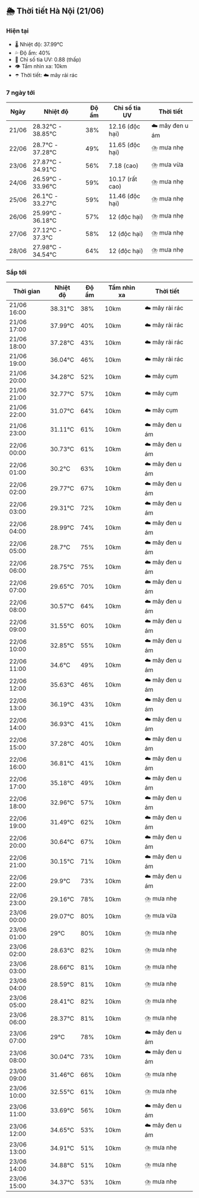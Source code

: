 ## 🌦️ Thời tiết Hà Nội (21/06)

### Hiện tại

- 🌡️ Nhiệt độ: 37.99℃
- 💦 Độ ẩm: 40%
- 🌟 Chỉ số tia UV: 0.88 (thấp)
- 👁️ Tầm nhìn xa: 10km
- ☂️ Thời tiết: ☁️ mây rải rác

### 7 ngày tới

| Ngày | Nhiệt độ | Độ ẩm | Chỉ số tia UV | Thời tiết |
| --- | --- | --- | --- | --- |
| 21/06 | 28.32℃ - 38.85℃ | 38% | 12.16 (độc hại) | ☁️ mây đen u ám |
| 22/06 | 28.7℃ - 37.28℃ | 49% | 11.65 (độc hại) | ⛈️ mưa nhẹ |
| 23/06 | 27.87℃ - 34.91℃ | 56% | 7.18 (cao) | ⛈️ mưa vừa |
| 24/06 | 26.59℃ - 33.96℃ | 59% | 10.17 (rất cao) | ⛈️ mưa nhẹ |
| 25/06 | 26.1℃ - 33.27℃ | 59% | 11.46 (độc hại) | ⛈️ mưa nhẹ |
| 26/06 | 25.99℃ - 36.18℃ | 57% | 12 (độc hại) | ⛈️ mưa nhẹ |
| 27/06 | 27.12℃ - 37.3℃ | 58% | 12 (độc hại) | ⛈️ mưa nhẹ |
| 28/06 | 27.98℃ - 34.54℃ | 64% | 12 (độc hại) | ⛈️ mưa nhẹ |

### Sắp tới

| Thời gian | Nhiệt độ | Độ ẩm | Tầm nhìn xa | Thời tiết |
| --- | --- | --- | --- | --- |
| 21/06 16:00 | 38.31℃ | 38% | 10km | ☁️ mây rải rác |
| 21/06 17:00 | 37.99℃ | 40% | 10km | ☁️ mây rải rác |
| 21/06 18:00 | 37.28℃ | 43% | 10km | ☁️ mây rải rác |
| 21/06 19:00 | 36.04℃ | 46% | 10km | ☁️ mây rải rác |
| 21/06 20:00 | 34.28℃ | 52% | 10km | ☁️ mây cụm |
| 21/06 21:00 | 32.77℃ | 57% | 10km | ☁️ mây cụm |
| 21/06 22:00 | 31.07℃ | 64% | 10km | ☁️ mây cụm |
| 21/06 23:00 | 31.11℃ | 61% | 10km | ☁️ mây đen u ám |
| 22/06 00:00 | 30.73℃ | 61% | 10km | ☁️ mây đen u ám |
| 22/06 01:00 | 30.2℃ | 63% | 10km | ☁️ mây đen u ám |
| 22/06 02:00 | 29.77℃ | 67% | 10km | ☁️ mây đen u ám |
| 22/06 03:00 | 29.31℃ | 72% | 10km | ☁️ mây đen u ám |
| 22/06 04:00 | 28.99℃ | 74% | 10km | ☁️ mây đen u ám |
| 22/06 05:00 | 28.7℃ | 75% | 10km | ☁️ mây đen u ám |
| 22/06 06:00 | 28.75℃ | 75% | 10km | ☁️ mây đen u ám |
| 22/06 07:00 | 29.65℃ | 70% | 10km | ☁️ mây đen u ám |
| 22/06 08:00 | 30.57℃ | 64% | 10km | ☁️ mây đen u ám |
| 22/06 09:00 | 31.55℃ | 60% | 10km | ☁️ mây đen u ám |
| 22/06 10:00 | 32.85℃ | 55% | 10km | ☁️ mây đen u ám |
| 22/06 11:00 | 34.6℃ | 49% | 10km | ☁️ mây đen u ám |
| 22/06 12:00 | 35.63℃ | 46% | 10km | ☁️ mây đen u ám |
| 22/06 13:00 | 36.19℃ | 43% | 10km | ☁️ mây đen u ám |
| 22/06 14:00 | 36.93℃ | 41% | 10km | ☁️ mây đen u ám |
| 22/06 15:00 | 37.28℃ | 40% | 10km | ☁️ mây đen u ám |
| 22/06 16:00 | 36.81℃ | 41% | 10km | ☁️ mây đen u ám |
| 22/06 17:00 | 35.18℃ | 49% | 10km | ☁️ mây đen u ám |
| 22/06 18:00 | 32.96℃ | 57% | 10km | ☁️ mây đen u ám |
| 22/06 19:00 | 31.49℃ | 62% | 10km | ☁️ mây đen u ám |
| 22/06 20:00 | 30.64℃ | 67% | 10km | ☁️ mây đen u ám |
| 22/06 21:00 | 30.15℃ | 71% | 10km | ☁️ mây đen u ám |
| 22/06 22:00 | 29.9℃ | 73% | 10km | ☁️ mây đen u ám |
| 22/06 23:00 | 29.16℃ | 78% | 10km | ⛈️ mưa nhẹ |
| 23/06 00:00 | 29.07℃ | 80% | 10km | ⛈️ mưa vừa |
| 23/06 01:00 | 29℃ | 80% | 10km | ⛈️ mưa nhẹ |
| 23/06 02:00 | 28.63℃ | 82% | 10km | ⛈️ mưa nhẹ |
| 23/06 03:00 | 28.66℃ | 81% | 10km | ⛈️ mưa nhẹ |
| 23/06 04:00 | 28.59℃ | 81% | 10km | ⛈️ mưa nhẹ |
| 23/06 05:00 | 28.41℃ | 82% | 10km | ⛈️ mưa nhẹ |
| 23/06 06:00 | 28.37℃ | 81% | 10km | ⛈️ mưa nhẹ |
| 23/06 07:00 | 29℃ | 78% | 10km | ☁️ mây đen u ám |
| 23/06 08:00 | 30.04℃ | 73% | 10km | ☁️ mây đen u ám |
| 23/06 09:00 | 31.46℃ | 66% | 10km | ⛈️ mưa nhẹ |
| 23/06 10:00 | 32.55℃ | 61% | 10km | ⛈️ mưa nhẹ |
| 23/06 11:00 | 33.69℃ | 56% | 10km | ☁️ mây đen u ám |
| 23/06 12:00 | 34.65℃ | 53% | 10km | ☁️ mây đen u ám |
| 23/06 13:00 | 34.91℃ | 51% | 10km | ⛈️ mưa nhẹ |
| 23/06 14:00 | 34.88℃ | 51% | 10km | ⛈️ mưa nhẹ |
| 23/06 15:00 | 34.37℃ | 53% | 10km | ⛈️ mưa nhẹ |
